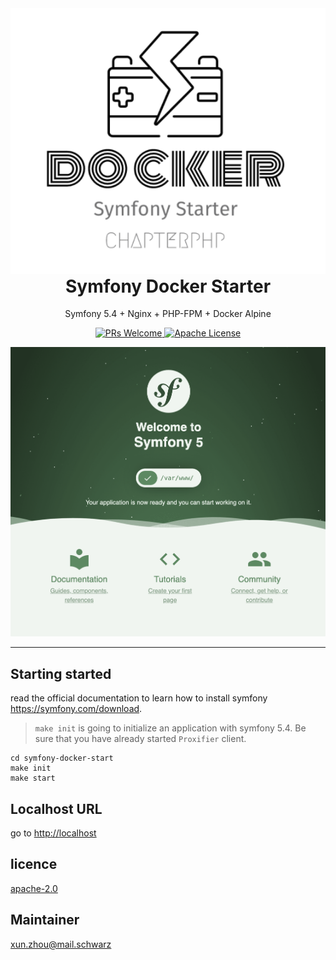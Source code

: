 <div align="center">
    <img src="docs/starter_docker.png" alt="symfony 5">
    <h1 style="font-weight: bolder; margin-top: 0px" class="opacity-75">Symfony Docker Starter</h1>
</div>

<div align="center">
  <p>Symfony 5.4 + Nginx + PHP-FPM + Docker Alpine </p>

  <p>
    <a href="#">
      <img src="https://img.shields.io/badge/PRs-Welcome-brightgreen.svg?style=flat-square" alt="PRs Welcome">
    </a>
    <a href="#">
      <img src="https://img.shields.io/badge/License-Apache-brightgreen.svg?style=flat-square" alt="Apache License">
    </a>
  </p>
  <img src="docs/sf5.png" alt="symfony 5">
</div>

---

## Starting started 
read the official documentation to learn how to install symfony <https://symfony.com/download>.
> `make init` is going to initialize an application with symfony 5.4. Be sure that you have already started `Proxifier` 
> client.
```
cd symfony-docker-start
make init
make start
```

## Localhost URL

go to [http://localhost](http://localhost)

## licence
[apache-2.0](https://choosealicense.com/licenses/apache-2.0/)

## Maintainer
[xun.zhou@mail.schwarz](https://vikbert.github.io/)
